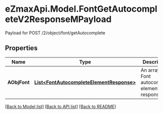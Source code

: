 # eZmaxApi.Model.FontGetAutocompleteV2ResponseMPayload
Payload for POST /2/object/font/getAutocomplete

## Properties

Name | Type | Description | Notes
------------ | ------------- | ------------- | -------------
**AObjFont** | [**List&lt;FontAutocompleteElementResponse&gt;**](FontAutocompleteElementResponse.md) | An array of Font autocomplete element response. | [optional] 

[[Back to Model list]](../README.md#documentation-for-models) [[Back to API list]](../README.md#documentation-for-api-endpoints) [[Back to README]](../README.md)

